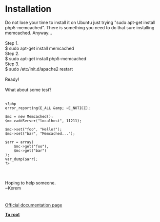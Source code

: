 # Installation



Do not lose your time to install it on Ubuntu just trying "sudo apt-get install php5-memcached". There is something you need to do that sure installing memcached. Anyway...<br><br>Step 1.<br>$ sudo apt-get install memcached<br>Step 2.<br>$ sudo apt-get install php5-memcached<br>Step 3.<br>$ sudo /etc/init.d/apache2 restart<br><br>Ready!<br><br>What about some test?<br><br>

```
<?php
error_reporting(E_ALL &amp; ~E_NOTICE);

$mc = new Memcached();
$mc->addServer("localhost", 11211);

$mc->set("foo", "Hello!");
$mc->set("bar", "Memcached...");

$arr = array(
    $mc->get("foo"),
    $mc->get("bar")
);
var_dump($arr);
?>
```
<br><br>Hoping to help someone.<br>~Kerem  

#

[Official documentation page](https://www.php.net/manual/en/memcached.installation.php)

**[To root](/README.md)**